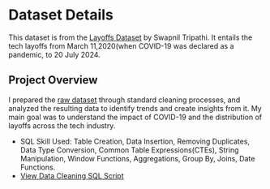 # Dataset Details
This dataset is from the [Layoffs Dataset](https://www.kaggle.com/datasets/swaptr/layoffs-2022/data) by Swapnil Tripathi. It entails the tech layoffs from March 11,2020(when COVID-19 was declared as a pandemic, to 20 July 2024.

## Project Overview
I prepared the [raw dataset](https://github.com/Debraj-Bora/SQL-Portfolio/blob/main/Layoffs/layoffs.csv) through standard cleaning processes, and analyzed the resulting data to identify trends and create insights from it. My main goal was to understand the impact of COVID-19 and the distribution of layoffs across the tech industry.
+ SQL Skill Used: Table Creation, Data Insertion, Removing Duplicates, Data Type Conversion, Common Table Expressions(CTEs), String Manipulation, Window Functions, Aggregations, Group By, Joins, Date Functions.
+ [View Data Cleaning SQL Script](https://github.com/Debraj-Bora/SQL-Portfolio/blob/main/Layoffs/layoffs_Data_Cleaning_Project.sql)
